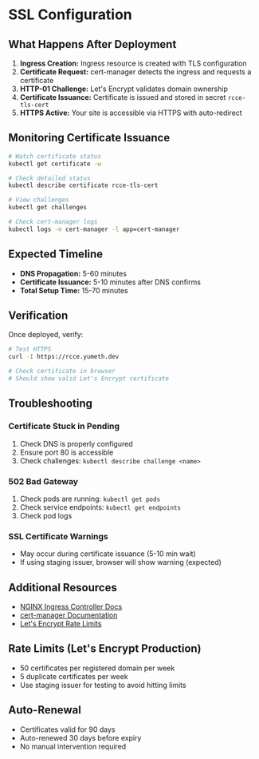 # SSL Configuration

## What Happens After Deployment

1. **Ingress Creation:** Ingress resource is created with TLS configuration
2. **Certificate Request:** cert-manager detects the ingress and requests a certificate
3. **HTTP-01 Challenge:** Let's Encrypt validates domain ownership
4. **Certificate Issuance:** Certificate is issued and stored in secret `rcce-tls-cert`
5. **HTTPS Active:** Your site is accessible via HTTPS with auto-redirect

## Monitoring Certificate Issuance

```bash
# Watch certificate status
kubectl get certificate -w

# Check detailed status
kubectl describe certificate rcce-tls-cert

# View challenges
kubectl get challenges

# Check cert-manager logs
kubectl logs -n cert-manager -l app=cert-manager
```

## Expected Timeline

- **DNS Propagation:** 5-60 minutes
- **Certificate Issuance:** 5-10 minutes after DNS confirms
- **Total Setup Time:** 15-70 minutes

## Verification

Once deployed, verify:
```bash
# Test HTTPS
curl -I https://rcce.yumeth.dev

# Check certificate in browser
# Should show valid Let's Encrypt certificate
```

## Troubleshooting

### Certificate Stuck in Pending
1. Check DNS is properly configured
2. Ensure port 80 is accessible
3. Check challenges: `kubectl describe challenge <name>`

### 502 Bad Gateway
1. Check pods are running: `kubectl get pods`
2. Check service endpoints: `kubectl get endpoints`
3. Check pod logs

### SSL Certificate Warnings
- May occur during certificate issuance (5-10 min wait)
- If using staging issuer, browser will show warning (expected)

## Additional Resources

- [NGINX Ingress Controller Docs](https://kubernetes.github.io/ingress-nginx/)
- [cert-manager Documentation](https://cert-manager.io/docs/)
- [Let's Encrypt Rate Limits](https://letsencrypt.org/docs/rate-limits/)

## Rate Limits (Let's Encrypt Production)

- 50 certificates per registered domain per week
- 5 duplicate certificates per week
- Use staging issuer for testing to avoid hitting limits

## Auto-Renewal

- Certificates valid for 90 days
- Auto-renewed 30 days before expiry
- No manual intervention required
